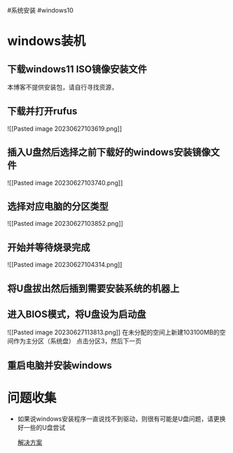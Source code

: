 #系统安装 #windows10 
# windows装机

## 下载windows11 ISO镜像安装文件

本博客不提供安装包，请自行寻找资源，


## 下载并打开rufus
![[Pasted image 20230627103619.png]]
## 插入U盘然后选择之前下载好的windows安装镜像文件
![[Pasted image 20230627103740.png]]
## 选择对应电脑的分区类型
![[Pasted image 20230627103852.png]]
## 开始并等待烧录完成
![[Pasted image 20230627104314.png]]
## 将U盘拔出然后插到需要安装系统的机器上

## 进入BIOS模式，将U盘设为启动盘
![[Pasted image 20230627113813.png]]
在未分配的空间上新建103100MB的空间作为主分区（系统盘）
点击分区3，然后下一页
## 重启电脑并安装windows

# 问题收集

- 如果说windows安装程序一直说找不到驱动，则很有可能是U盘问题，请更换好一些的U盘尝试

  [解决方案](https://wap.zol.com.cn/ask/x_2425688.html)

